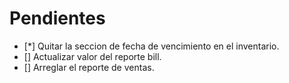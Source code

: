 # Pendientes

- [*] Quitar la seccion de fecha de vencimiento en el inventario.
- [] Actualizar valor del reporte bill.
- [] Arreglar el reporte de ventas.